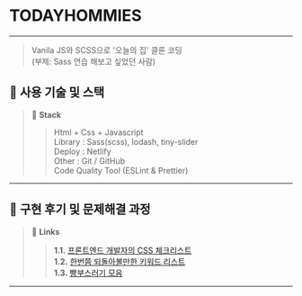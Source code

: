 # TODAYHOMMIES

---

> Vanila JS와 SCSS으로 '오늘의 집' 클론 코딩<br />
> (부제: Sass 연습 해보고 싶었던 사람)

## 🔧 사용 기술 및 스택


> 🌱 **Stack**
>> Html + Css + Javascript <br />
>>  Library : Sass(scss), lodash, tiny-slider <br />
>> Deploy : Netlify <br />
>> Other : Git / GitHub <br />
>> Code Quality Tool (ESLint & Prettier)

---

## 🧳 구현 후기 및 문제해결 과정

> 🌱 **Links**
>> **1.1.** [프론트엔드 개발자의 CSS 체크리스트](https://velog.io/@alsghk9701/series/%ED%94%84%EB%A1%A0%ED%8A%B8%EC%97%94%EB%93%9C-%EA%B0%9C%EB%B0%9C%EC%9E%90%EC%9D%98-CSS-%EC%B2%B4%ED%81%AC%EB%A6%AC%EC%8A%A4%ED%8A%B8) <br />
>> **1.2.** [한번쯤 되돌아볼만한 키워드 리스트](https://velog.io/@alsghk9701/%ED%95%9C%EB%B2%88%EC%AF%A4-%EB%90%98%EB%8F%8C%EC%95%84%EB%B3%BC%EB%A7%8C%ED%95%9C-%ED%82%A4%EC%9B%8C%EB%93%9C-%EB%A6%AC%EC%8A%A4%ED%8A%B8) <br />
>> **1.3.** [빵부스러기 모음](https://velog.io/@alsghk9701/HTML%EA%B3%BC-CSS-%EB%B9%B5%EB%B6%80%EC%8A%A4%EA%B1%B0%EB%A6%AC) <br />

---
